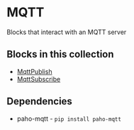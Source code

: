 # MQTT

Blocks that interact with an MQTT server

## Blocks in this collection

 - [MqttPublish](./docs/mqtt_publish.md)
 - [MqttSubscribe](./docs/mqtt_subscribe.md)

## Dependencies

 - paho-mqtt - `pip install paho-mqtt`
